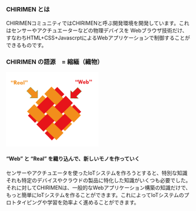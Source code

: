 ### CHIRIMEN とは
CHIRIMENコミュニティではCHIRIMENと呼ぶ開発環境を開発しています。これはセンサーやアクチュエーターなどの物理デバイスを Webブラウザ技術だけ、すなわちHTML+CSS+JavascrptによるWebアプリケーションで制御することができるものです。

### CHIRIMEN の語源　= 縮緬（織物）

  <img src="./images/WebxReal.png" width='50%'>

#### “Web” と “Real” を織り込んで、新しいモノを作っていく

センサーやアクチュエータを使ったIoTシステムを作ろうとすると、特別な知識 それも特定のデバイスやクラウドの製品に特化した知識がいくつも必要でした。それに対してCHIRIMENは、一般的なWebアプリケーション構築の知識だけで、もっと簡単にIoTシステムを作ることができます。これによってIoTシステムのプロトタイピングや学習を効率よく進めることができます。